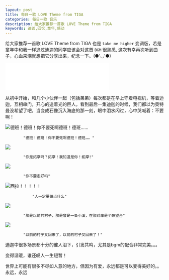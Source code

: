 ```yaml
---
layout: post
title: 每日一歌 LOVE Theme from TIGA
categories: 每日一歌 音乐
description: 给大家推荐一首歌 LOVE Theme from TIGA
keywords: 迪迦,回忆,童年,感动
---
```


给大家推荐一首歌 LOVE Theme from TIGA 
也是 `take me higher` 变调版，若是童年中和我一样追过迪迦的同学应该会对这首 `BGM` 很熟悉, 这次有幸再次听到曲子，心血来潮就想把它分享出来，纪念一下。(●'◡'●)

<iframe frameborder="no" border="0" marginwidth="0" marginheight="0" width="330" height="86" src="//music.163.com/outchain/player?type=2&id=4968365&auto=1&height=66"></iframe>   



从初中开始，和几个小伙伴一起（包括弟弟）每次都是在早上守着电视机，等着迪迦，互相串门，开心的追着光的巨人。看到最后一集迪迦的时候，我们都以为奥特曼没希望了吧，当变成石像沉入海底的那一刻，眼中泪水闪过，心中哭喊着：不要啊！



![德班！德班！你不要死啊德班！德班…… ](http://onbsquc8n.bkt.clouddn.com/%E5%BE%B7%E7%8F%AD.jpg)

			"德班！德班！你不要死啊德班！德班…… "

![](http://onbsquc8n.bkt.clouddn.com/tuomo2017.jpg)

			"你是拓摩吗？拓摩！我知道是你！拓摩!" 
                
![](http://onbsquc8n.bkt.clouddn.com/%E4%B8%8B%E8%BD%BD201704.jpg)

			"你不要走好吗"
                

![西拉！！！！！](http://onbsquc8n.bkt.clouddn.com/QQ%E6%88%AA%E5%9B%BE20170404190837.png)

				"人一定要做点什么"

![](http://onbsquc8n.bkt.clouddn.com/QQ%E6%88%AA%E5%9B%BE20170404190553.png)

			"那是以前的村子，那是曾是一条小溪，在那对岸是个瞭望台"
 
 ![](http://onbsquc8n.bkt.clouddn.com/QQ%E6%88%AA%E5%9B%BE20170404190627.png)
 
 			"以前的村子又回来了，以前的村子又回来了！"
            
 迪迦中很多场景都十分的催人泪下，引发共鸣，尤其是bgm的配合非常完美。。。
 
 变得温暖，谁还叹人一生短暂！
 
 世界上可能有很多不尽如人意的地方，但因为有爱，永远都是可以变得美好的。。永远，永远
